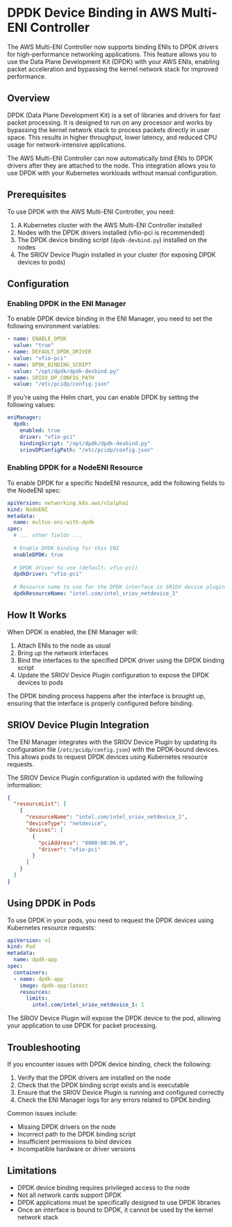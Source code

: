 # DPDK Device Binding in AWS Multi-ENI Controller

The AWS Multi-ENI Controller now supports binding ENIs to DPDK drivers for high-performance networking applications. This feature allows you to use the Data Plane Development Kit (DPDK) with your AWS ENIs, enabling packet acceleration and bypassing the kernel network stack for improved performance.

## Overview

DPDK (Data Plane Development Kit) is a set of libraries and drivers for fast packet processing. It is designed to run on any processor and works by bypassing the kernel network stack to process packets directly in user space. This results in higher throughput, lower latency, and reduced CPU usage for network-intensive applications.

The AWS Multi-ENI Controller can now automatically bind ENIs to DPDK drivers after they are attached to the node. This integration allows you to use DPDK with your Kubernetes workloads without manual configuration.

## Prerequisites

To use DPDK with the AWS Multi-ENI Controller, you need:

1. A Kubernetes cluster with the AWS Multi-ENI Controller installed
2. Nodes with the DPDK drivers installed (vfio-pci is recommended)
3. The DPDK device binding script (`dpdk-devbind.py`) installed on the nodes
4. The SRIOV Device Plugin installed in your cluster (for exposing DPDK devices to pods)

## Configuration

### Enabling DPDK in the ENI Manager

To enable DPDK device binding in the ENI Manager, you need to set the following environment variables:

```yaml
- name: ENABLE_DPDK
  value: "true"
- name: DEFAULT_DPDK_DRIVER
  value: "vfio-pci"
- name: DPDK_BINDING_SCRIPT
  value: "/opt/dpdk/dpdk-devbind.py"
- name: SRIOV_DP_CONFIG_PATH
  value: "/etc/pcidp/config.json"
```

If you're using the Helm chart, you can enable DPDK by setting the following values:

```yaml
eniManager:
  dpdk:
    enabled: true
    driver: "vfio-pci"
    bindingScript: "/opt/dpdk/dpdk-devbind.py"
    sriovDPConfigPath: "/etc/pcidp/config.json"
```

### Enabling DPDK for a NodeENI Resource

To enable DPDK for a specific NodeENI resource, add the following fields to the NodeENI spec:

```yaml
apiVersion: networking.k8s.aws/v1alpha1
kind: NodeENI
metadata:
  name: multus-eni-with-dpdk
spec:
  # ... other fields ...
  
  # Enable DPDK binding for this ENI
  enableDPDK: true
  
  # DPDK driver to use (default: vfio-pci)
  dpdkDriver: "vfio-pci"
  
  # Resource name to use for the DPDK interface in SRIOV device plugin
  dpdkResourceName: "intel.com/intel_sriov_netdevice_1"
```

## How It Works

When DPDK is enabled, the ENI Manager will:

1. Attach ENIs to the node as usual
2. Bring up the network interfaces
3. Bind the interfaces to the specified DPDK driver using the DPDK binding script
4. Update the SRIOV Device Plugin configuration to expose the DPDK devices to pods

The DPDK binding process happens after the interface is brought up, ensuring that the interface is properly configured before binding.

## SRIOV Device Plugin Integration

The ENI Manager integrates with the SRIOV Device Plugin by updating its configuration file (`/etc/pcidp/config.json`) with the DPDK-bound devices. This allows pods to request DPDK devices using Kubernetes resource requests.

The SRIOV Device Plugin configuration is updated with the following information:

```json
{
  "resourceList": [
    {
      "resourceName": "intel.com/intel_sriov_netdevice_1",
      "deviceType": "netdevice",
      "devices": [
        {
          "pciAddress": "0000:00:06.0",
          "driver": "vfio-pci"
        }
      ]
    }
  ]
}
```

## Using DPDK in Pods

To use DPDK in your pods, you need to request the DPDK devices using Kubernetes resource requests:

```yaml
apiVersion: v1
kind: Pod
metadata:
  name: dpdk-app
spec:
  containers:
  - name: dpdk-app
    image: dpdk-app:latest
    resources:
      limits:
        intel.com/intel_sriov_netdevice_1: 1
```

The SRIOV Device Plugin will expose the DPDK device to the pod, allowing your application to use DPDK for packet processing.

## Troubleshooting

If you encounter issues with DPDK device binding, check the following:

1. Verify that the DPDK drivers are installed on the node
2. Check that the DPDK binding script exists and is executable
3. Ensure that the SRIOV Device Plugin is running and configured correctly
4. Check the ENI Manager logs for any errors related to DPDK binding

Common issues include:

- Missing DPDK drivers on the node
- Incorrect path to the DPDK binding script
- Insufficient permissions to bind devices
- Incompatible hardware or driver versions

## Limitations

- DPDK device binding requires privileged access to the node
- Not all network cards support DPDK
- DPDK applications must be specifically designed to use DPDK libraries
- Once an interface is bound to DPDK, it cannot be used by the kernel network stack
